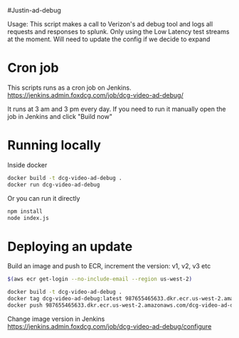 #Justin-ad-debug

Usage: 
This script makes a call to Verizon's ad debug tool and logs all requests and responses to splunk. Only using the Low Latency test streams at the moment. Will need to update the config if we decide to expand

# Cron job
This scripts runs as a cron job on Jenkins.
https://jenkins.admin.foxdcg.com/job/dcg-video-ad-debug/

It runs at 3 am and 3 pm every day.
If you need to run it manually open the job in Jenkins and click "Build now"

# Running locally
Inside docker
```sh
docker build -t dcg-video-ad-debug .
docker run dcg-video-ad-debug
```
Or you can run it directly
```sh
npm install
node index.js
```

# Deploying an update

Build an image and push to ECR, increment the version: v1, v2, v3 etc

```sh
$(aws ecr get-login --no-include-email --region us-west-2)

docker build -t dcg-video-ad-debug .
docker tag dcg-video-ad-debug:latest 987655465633.dkr.ecr.us-west-2.amazonaws.com/dcg-video-ad-debug:v1
docker push 987655465633.dkr.ecr.us-west-2.amazonaws.com/dcg-video-ad-debug:v1
```

Change image version in Jenkins
https://jenkins.admin.foxdcg.com/job/dcg-video-ad-debug/configure